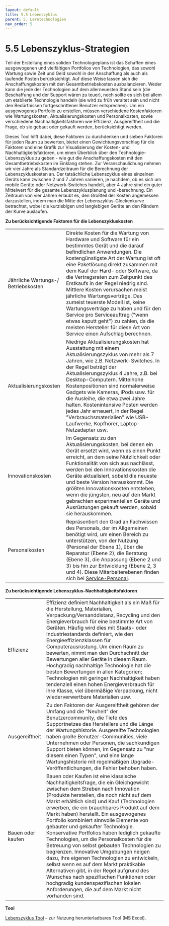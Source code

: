 ```yaml
---
layout: default
title: 5.5 Lebenszyklus
parent: 5. Lerntechnologien
nav_order: 5
---
```


# 5.5 Lebenszyklus-Strategien

Teil der Erstellung eines soliden Technologieplans ist das Schaffen
eines ausgewogenen und vielfältigen Portfolios von Technologien, das
sowohl Wartung sowie Zeit und Geld sowohl in der Anschaffung als auch
als laufende Posten berücksichtigt. Auf diese Weise lassen sich die
Anschaffungskosten mit den Gesamtbetriebskosten ausbalancieren. Weder
kann die jede der Technologien auf dem allerneuesten Stand sein (die
Beschaffung und der Support wären zu teuer), noch sollte es sich bei
allem um etablierte Technologie handeln (sie wird zu früh veraltet sein
und nicht den Bedürfnissen fortgeschrittener Benutzer entsprechen). Um
ein ausgewogenes Portfolio zu erstellen, müssen verschiedene
Kostenfaktoren wie Wartungskosten, Aktualisierungskosten und
Personalkosten, sowie verschiedene Nachhaltigkeitsfaktoren wie
Effizienz, Ausgereiftheit und die Frage, ob sie gebaut oder gekauft
werden, berücksichtigt werden.

Dieses Tool hilft dabei, diese Faktoren zu durchdenken und sieben
Faktoren für jeden Raum zu bewerten, bietet einen Gewichtungsvorschlag
für die Faktoren und eine Grafik zur Visualisierung der Kosten- und
Nachhaltigkeitsfaktoren, um einen Überblick über den
Technologie-Lebenszyklus zu geben - wie gut die Anschaffungskosten mit
den Gesamtbetriebskosten im Einklang stehen. Zur Veranschaulichung
nehmen wir vier Jahre als Standardzeitraum für die Berechnung der
Lebenszykluskosten an. Der tatsächliche Lebenszyklus eines einzelnen
Geräts kann zwischen 2 und 7 Jahren variieren, je nachdem, ob es sich um
mobile Geräte oder Netzwerk-Switches handelt, aber 4 Jahre sind ein
guter Mittelwert für die gesamte Lebenszyklusplanung und -berechnung.
Ein Zeitraum von vier Jahren erlaubt es, den Großteil der Kosten
angemessen darzustellen, indem man die Mitte der
Lebenszyklus-Glockenkurve betrachtet, wobei die kurzlebigen und
langlebigen Geräte an den Rändern der Kurve auslaufen.

**Zu berücksichtigende Faktoren für die Lebenszykluskosten**

| | |
|-----------------------------------|-----------------------------------------------------------------------------------------------------------------------------------------------------------------------------------------------------------------------------------------------------------------------------------------------------------------------------------------------------------------------------------------------------------------------------------------------------------------------------------------------------------------------------------------------------------------------------------------------------------------------|
| Jährliche Wartungs-/ Betriebskosten | Direkte Kosten für die Wartung von Hardware und Software für ein bestimmtes Gerät und die darauf befindlichen Anwendungen. Die kostengünstigste Art der Wartung ist oft eine Paketlösung direkt zusammen mit dem Kauf der Hard- oder Software, da die Vertragsraten zum Zeitpunkt des Erstkaufs in der Regel niedrig sind. Mittlere Kosten verursachen meist jährliche Wartungsverträge. Das zumeist teuerste Modell ist, keine Wartungsverträge zu haben und für den Service pro Serviceauftrag ("wenn etwas kaputt geht") zu zahlen, da die meisten Hersteller für diese Art von Service einen Aufschlag berechnen. |
| Aktualisierungskosten             | Niedrige Aktualisierungskosten hat Ausstattung mit einem Aktualisierungszyklus von mehr als 7 Jahren, wie z.B. Netzwerk-Switches. In der Regel beträgt der Aktualisierungszyklus 4 Jahre, z.B. bei Desktop-Computern. Mittelhohe Kostenpositionen sind normalerweise Gadgets wie Kameras, iPods usw. für die Ausleihe, die etwa zwei Jahre halten. Kostenintensive Posten werden jedes Jahr erneuert, in der Regel "Verbrauchsmaterialien" wie USB-Laufwerke, Kopfhörer, Laptop-Netzadapter usw.                                                                                                                      |
| Innovationskosten                 | Im Gegensatz zu den Aktualisierungskosten, bei denen ein Gerät ersetzt wird, wenn es einen Punkt erreicht, an dem seine Nützlichkeit oder Funktionalität von sich aus nachlässt, werden bei den Innovationskosten die Geräte aktualisiert, sobald die neueste und beste Version herauskommt. Die größten Innovationskosten entstehen, wenn die jüngsten, neu auf den Markt gebrachten experimentellen Geräte und Ausrüstungen gekauft werden, sobald sie herauskommen.                                                                                                                                                |
| Personalkosten                     | Repräsentiert den Grad an Fachwissen des Personals, der im Allgemeinen benötigt wird, um einen Bereich zu unterstützen, von der Nutzung (Personal der Ebene 1), über die Reparatur (Ebene 2), die Beratung (Ebene 3), die Anpassung (Ebene 2 und 3) bis hin zur Entwicklung (Ebene 2, 3 und 4). Diese Mitarbeiterebenen finden sich bei [Service-Personal](#_6.3__Personalplanung).                                                                                                                                                                                                                                   |

**Zu berücksichtigende Lebenszyklus-Nachhaltigkeitsfaktoren**

| | |
|-------------------|----------------------------------------------------------------------------------------------------------------------------------------------------------------------------------------------------------------------------------------------------------------------------------------------------------------------------------------------------------------------------------------------------------------------------------------------------------------------------------------------------------------------------------------------------------------------------------------------------------------------------------------------------------------------------------------------------------------------------------------------------------------------------------------------------------------------------------------------------------|
| Effizienz         | Effizienz definiert Nachhaltigkeit als ein Maß für die Herstellung, Materialien, Verpackung/Versanddistanz, Recycling und den Energieverbrauch für eine bestimmte Art von Geräten. Häufig wird dies mit Staats- oder Industriestandards definiert, wie den Energieeffizienzklassen für Computerausrüstung. Um einen Raum zu bewerten, nimmt man den Durchschnitt der Bewertungen aller Geräte in diesem Raum. Hochgradig nachhaltige Technologie hat die besten Bewertungen in allen Kategorien; Technologien mit geringer Nachhaltigkeit haben tendenziell einen hohen Energieverbrauch für ihre Klasse, viel übermäßige Verpackung, nicht wiederverwertbare Materialien usw. |
| Ausgereiftheit   | Zu den Faktoren der Ausgereiftheit gehören der Umfang und die "Neuheit" der Benutzercommunity, die Tiefe des Supportnetzes des Herstellers und die Länge der Wartungshistorie. Ausgereifte Technologien haben große Benutzer-Communities, viele Unternehmen oder Personen, die sachkundigen Support bieten können, im Gegensatz zu "nur diesem einen Typen", und eine lange Wartungshistorie mit regelmäßigen Upgrade-Veröffentlichungen, die Fehler behoben haben. |
| Bauen oder kaufen | Bauen oder Kaufen ist eine klassische Nachhaltigkeitsfrage, die ein Gleichgewicht zwischen dem Streben nach Innovation (Produkte herstellen, die noch nicht auf dem Markt erhältlich sind) und Kauf (Technologien erwerben, die ein brauchbares Produkt auf dem Markt haben) herstellt. Ein ausgewogenes Portfolio kombiniert sinnvolle Elemente von gebauter und gekaufter Technologie. Konservative Portfolios haben lediglich gekaufte Technologien, um die Personalkosten für die Betreuung von selbst gebauten Technologien zu begrenzen. Innovative Umgebungen neigen dazu, ihre eigenen Technologien zu entwickeln, selbst wenn es auf dem Markt praktikable Alternativen gibt, in der Regel aufgrund des Wunsches nach spezifischen Funktionen oder hochgradig kundenspezifischen lokalen Anforderungen, die auf dem Markt nicht vorhanden sind. |

**Tool**

[Lebenszyklus
Tool](https://learningspacetoolkit.org/wp-content/uploads/LifeCycleTool-1.xlsx)
– zur Nutzung herunterladbares Tool (MS Excel).
